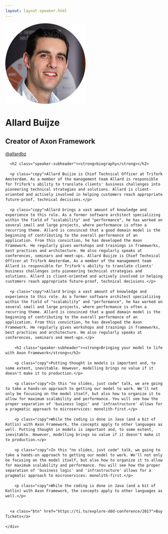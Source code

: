 ```yaml
---
layout: layout-speaker.html
---
```


<div class="container section featured-speaker">
  <div class="row">
    <div class="col-xs-12 col-sm-2 img-container">
      <img class="speaker-page-img" src="../img/speakers/Allard-Buijze-ON.png" />
      </div>
    <div class="col-xs-12 col-sm-10 copy-container">
      <h1 class="speaker-header">Allard Buijze</h1>
      <h2 class="speaker-subtitle">Creator of Axon Framework</h2>
      <p class="copy"><a class="speaker-handle" href="https://twitter.com/allardbz" target="_blank">@allardbz</a></p>

      <h2 class="speaker-subheader"><strong>biography</strong></h2>

      <p class="copy">Allard Buijze is Chief Technical Officer at Trifork Amsterdam. As a member of the management team Allard is responsible for Trifork's ability to translate clients' business challenges into pioneering technical strategies and solutions. Allard is client-oriented and actively involved in helping customers reach appropriate future-proof, technical decisions.</p>

      <p class="copy">Allard brings a vast amount of knowledge and experience to this role. As a former software architect specializing within the field of "scalability" and "performance", he has worked on several small and large projects, where performance is often a recurring theme. Allard is convinced that a good domain model is the beginning of contributing to the overall performance of an application. From this conviction, he has developed the Axon Framework. He regularly gives workshops and trainings in frameworks, best practices and architecture. He also regularly speaks at conferences, seminars and meet-ups. Allard Buijze is Chief Technical Officer at Trifork Amsterdam. As a member of the management team Allard is responsible for Trifork's ability to translate clients' business challenges into pioneering technical strategies and solutions. Allard is client-oriented and actively involved in helping customers reach appropriate future-proof, technical decisions.</p>

      <p class="copy">Allard brings a vast amount of knowledge and experience to this role. As a former software architect specializing within the field of "scalability" and "performance", he has worked on several small and large projects, where performance is often a recurring theme. Allard is convinced that a good domain model is the beginning of contributing to the overall performance of an application. From this conviction, he has developed the Axon Framework. He regularly gives workshops and trainings in frameworks, best practices and architecture. He also regularly speaks at conferences, seminars and meet-ups.</p>

        <h2 class="speaker-subheader"><strong>Bringing your model to life with Axon Framework</strong></h2>

        <p class="copy">Putting thought in models is important and, to some extent, inevitable. However, modelling brings no value if it doesn't make it to production.</p>

        <p class="copy">In this "no slides, just code" talk, we are going to take a hands-on approach to getting our model to work. We'll not only be focusing on the model itself, but also how to organize it to allow for maximum scalability and performance. You will see how the proper separation of 'business logic' and 'infrastructure' allows for a pragmatic approach to microservices: monolith-first.</p>

        <p class="copy">While the coding is done in Java (and a bit of Kotlin) with Axon Framework, the concepts apply to other languages as well. Putting thought in models is important and, to some extent, inevitable. However, modelling brings no value if it doesn't make it to production.</p>

        <p class="copy">In this "no slides, just code" talk, we going to take a hands-on approach to getting our model to work. We'll not only be focusing on the model itself, but also how to organize it to allow for maximum scalability and performance. You will see how the proper separation of 'business logic' and 'infrastructure' allows for a pragmatic approach to microservices: monolith-first.</p>

        <p class="copy">While the coding is done in Java (and a bit of Kotlin) with Axon Framework, the concepts apply to other languages as well.</p>


      <a class="btn" href="https://ti.to/explore-ddd-conference/2017">Buy Tickets</a>

    </div>
</div>
</div>
